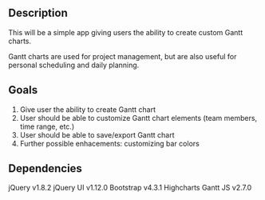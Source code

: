 ## Description

This will be a simple app giving users the ability to create custom Gantt charts.

Gantt charts are used for project management, but are also useful for personal scheduling and daily planning.

## Goals

1. Give user the ability to create Gantt chart
2. User should be able to customize Gantt chart elements (team members, time range, etc.)
3. User should be able to save/export Gantt chart
4. Further possible enhacements: customizing bar colors

## Dependencies

jQuery v1.8.2
jQuery UI v1.12.0
Bootstrap v4.3.1
Highcharts Gantt JS v2.7.0
